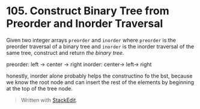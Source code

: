 # 105. Construct Binary Tree from Preorder and Inorder Traversal

Given two integer arrays `preorder` and `inorder` where `preorder` is the preorder traversal of a binary tree and `inorder` is the inorder traversal of the same tree, construct and return _the binary tree_.

preorder: left -> center -> right
inorder: center-> left-> right

honestly, inorder alone probably helps the constructino fo the bst, because we know the root node and can insert the rest of the elements by beginning at the top of the tree node.




> Written with [StackEdit](https://stackedit.io/).
<!--stackedit_data:
eyJoaXN0b3J5IjpbMTkxODQ0MTk5Ml19
-->